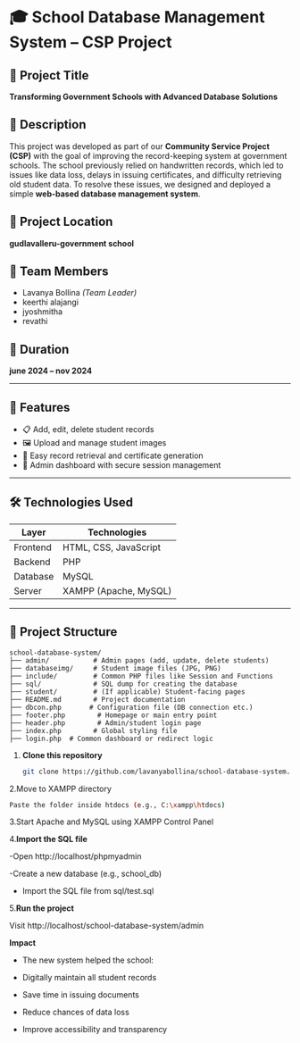 # 🎓 School Database Management System – CSP Project

## 📘 Project Title
**Transforming Government Schools with Advanced Database Solutions**

## 🧾 Description

This project was developed as part of our **Community Service Project (CSP)** with the goal of improving the record-keeping system at government schools. The school previously relied on handwritten records, which led to issues like data loss, delays in issuing certificates, and difficulty retrieving old student data. To resolve these issues, we designed and deployed a simple **web-based database management system**.

## 📍 Project Location
**gudlavalleru-government school**

## 👥 Team Members
- Lavanya Bollina *(Team Leader)*
- keerthi alajangi
- jyoshmitha
- revathi

## 📆 Duration
**june 2024 – nov 2024**

---

## 🚀 Features

- 📋 Add, edit, delete student records  
- 🖼 Upload and manage student images  
- 📂 Easy record retrieval and certificate generation  
- 🔐 Admin dashboard with secure session management  

---

## 🛠️ Technologies Used

| Layer       | Technologies         |
|-------------|----------------------|
| Frontend    | HTML, CSS, JavaScript |
| Backend     | PHP                   |
| Database    | MySQL                 |
| Server      | XAMPP (Apache, MySQL) |

---

## 📁 Project Structure
```
school-database-system/
├── admin/           # Admin pages (add, update, delete students)
├── databaseimg/     # Student image files (JPG, PNG)
├── include/         # Common PHP files like Session and Functions
├── sql/             # SQL dump for creating the database
├── student/         # (If applicable) Student-facing pages
├── README.md        # Project documentation
├── dbcon.php       # Configuration file (DB connection etc.)
├── footer.php        # Homepage or main entry point
├── header.php        # Admin/student login page
├── index.php        # Global styling file
├── login.php  # Common dashboard or redirect logic
```
1. **Clone this repository**
   ```bash
   git clone https://github.com/lavanyabollina/school-database-system.git
   
2.Move to XAMPP directory
```bash
Paste the folder inside htdocs (e.g., C:\xampp\htdocs)

```

3.Start Apache and MySQL using XAMPP Control Panel

4.**Import the SQL file**

-Open http://localhost/phpmyadmin

-Create a new database (e.g., school_db)

-  Import the SQL file from sql/test.sql

5.**Run the project**

Visit http://localhost/school-database-system/admin

**Impact**
- The new system helped the school:

- Digitally maintain all student records

- Save time in issuing documents

- Reduce chances of data loss

- Improve accessibility and transparency

